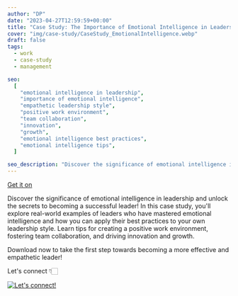 ```yaml
---
author: "DP"
date: "2023-04-27T12:59:59+00:00"
title: "Case Study: The Importance of Emotional Intelligence in Leadership: Best Practices and Tips"
cover: "img/case-study/CaseStudy_EmotionalIntelligence.webp"
draft: false
tags:
  - work
  - case-study
  - management

seo:
  [
    "emotional intelligence in leadership",
    "importance of emotional intelligence",
    "empathetic leadership style",
    "positive work environment",
    "team collaboration",
    "innovation",
    "growth",
    "emotional intelligence best practices",
    "emotional intelligence tips",
  ]

seo_description: "Discover the significance of emotional intelligence in leadership through real-world examples of successful leaders. Learn tips and best practices for developing emotional intelligence and creating a positive work environment. Explore the impact of emotional intelligence on team collaboration, innovation, and growth."
---
```


<script src="https://gumroad.com/js/gumroad.js"></script>

<a class="gumroad-button" href="https://lalabuy.gumroad.com/l/the-Importance-of-emotional-Intelligence-in-leadership">Get it on</a>

Discover the significance of emotional intelligence in leadership and unlock the secrets to becoming a successful leader! In this case study, you'll explore real-world examples of leaders who have mastered emotional intelligence and how you can apply their best practices to your own leadership style. Learn tips for creating a positive work environment, fostering team collaboration, and driving innovation and growth.

Download now to take the first step towards becoming a more effective and empathetic leader!

Let's connect 👇🏻

[![Let's connect!](https://img.shields.io/badge/linkedin-%230077B5.svg?style=for-the-badge&logo=linkedin&logoColor=white)](https://www.linkedin.com/in/mrpopov/)
